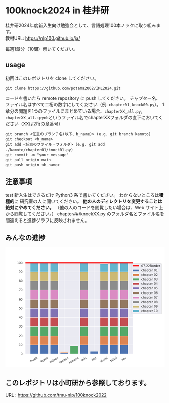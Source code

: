 # 100knock2024 in 桂井研

桂井研2024年度新入生向け勉強会として、言語処理100本ノックに取り組みます。  
教材URL: https://nlp100.github.io/ja/

毎週1章分（10問）解いてください。   

## usage

初回はこのレポジトリを clone してください。

```
git clone https://github.com/potama2002/IML2024.git
```

コードを書いたら remote repository に push してください。
チャプター名、ファイル名はすべて二桁の数字にしてください（例: `chapter01`, `knock00.py`）。
1章分の問題を1つのファイルにまとめている場合、`chapterXX_all.py`, `chapterXX_all.ipynb`というファイル名でchapterXXフォルダの直下においてください（XXは2桁の章番号）
```
git branch <任意のブランチ名(以下、b_name)> (e.g. git branch kamoto)
git checkout <b_name>
git add <任意のファイル・フォルダ> (e.g. git add ./kamoto/chapter01/knock01.py)
git commit -m "your message"
git pull origin main
git push origin <b_name>
```
## 注意事項
test
新入生はできるだけ Python3 系で書いてください。
わからないところは**積極的**に 研究室の人に聞いてください。
**他の人のディレクトリを変更することは絶対にやめてください。**
（他の人のコードを閲覧したい場合は、Web サイト上から閲覧してください。）
chapter##/knockXX.py のフォルダ名とファイル名を間違えると進捗グラフに反映されません。

## みんなの進捗

![progress](progress.png)

## このレポジトリは小町研から参照しております。
URL : https://github.com/tmu-nlp/100knock2022
